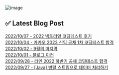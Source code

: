 ![image](https://user-images.githubusercontent.com/76645095/162124599-f9d701d6-e523-49c4-a6ce-193dc38f1026.png)

## ✅ Latest Blog Post

[2022/10/07 - 2022 넥토리얼 코딩테스트 후기](http://blog.naver.com/ds4ouj/222894535495) <br/>
[2022/10/04 - 카카오 2023 신입 공채 1차 코딩테스트 합격](http://blog.naver.com/ds4ouj/222891732699) <br/>
[2022/10/02 - 9월의 마지막](http://blog.naver.com/ds4ouj/222889957176) <br/>
[2022/10/01 - 블로그 이전](http://blog.naver.com/ds4ouj/222889063323) <br/>
[2022/09/28 - 라인 2022 하반기 공채 코딩테스트 합격](http://blog.naver.com/ds4ouj/222886646212) <br/>
[2022/09/27 - [Java] 병렬 스트림으로 데이터 처리하기](http://blog.naver.com/ds4ouj/222885866608) <br/>

